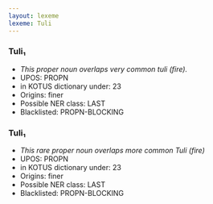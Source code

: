 ```yaml
---
layout: lexeme
lexeme: Tuli
---
```


###  Tuli₁

* _This proper noun overlaps  very common *tuli* (fire)._
* UPOS:  PROPN
* in KOTUS dictionary under:  23
* Origins: finer 
* Possible NER class:  LAST
* Blacklisted:  PROPN-BLOCKING


###  Tuli₁

* _This rare proper noun overlaps more common *Tuli* (fire)_
* UPOS:  PROPN
* in KOTUS dictionary under:  23
* Origins: finer 
* Possible NER class:  LAST
* Blacklisted:  PROPN-BLOCKING

